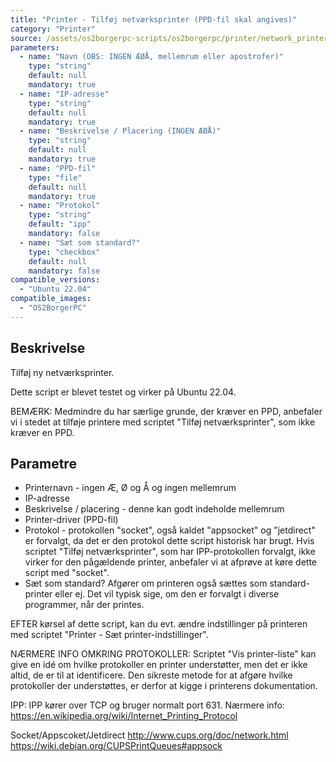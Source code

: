```yaml
---
title: "Printer - Tilføj netværksprinter (PPD-fil skal angives)"
category: "Printer"
source: /assets/os2borgerpc-scripts/os2borgerpc/printer/network_printer_add_ppd.sh
parameters:
  - name: "Navn (OBS: INGEN ÆØÅ, mellemrum eller apostrofer)"
    type: "string"
    default: null
    mandatory: true
  - name: "IP-adresse"
    type: "string"
    default: null
    mandatory: true
  - name: "Beskrivelse / Placering (INGEN ÆØÅ)"
    type: "string"
    default: null
    mandatory: true
  - name: "PPD-fil"
    type: "file"
    default: null
    mandatory: true
  - name: "Protokol"
    type: "string"
    default: "ipp"
    mandatory: false
  - name: "Sæt som standard?"
    type: "checkbox"
    default: null
    mandatory: false
compatible_versions:
  - "Ubuntu 22.04"
compatible_images:
  - "OS2BorgerPC"
---
```


## Beskrivelse
Tilføj ny netværksprinter.

Dette script er blevet testet og virker på Ubuntu 22.04.

BEMÆRK: Medmindre du har særlige grunde, der kræver en PPD, anbefaler vi i stedet at tilføje printere med scriptet "Tilføj netværksprinter", som ikke kræver en PPD.

## Parametre
* Printernavn - ingen Æ, Ø og Å og ingen mellemrum
* IP-adresse
* Beskrivelse / placering  - denne kan godt indeholde mellemrum
* Printer-driver (PPD-fil)
* Protokol - protokollen "socket", også kaldet "appsocket" og "jetdirect" er forvalgt, da det er den protokol dette script historisk har brugt. 
  Hvis scriptet "Tilføj netværksprinter", som har IPP-protokollen forvalgt, ikke virker for den pågældende printer, anbefaler vi at afprøve at køre dette script med "socket".
* Sæt som standard? Afgører om printeren også sættes som standard-printer eller ej. Det vil typisk sige, om den er forvalgt i diverse programmer, når der printes.

EFTER kørsel af dette script, kan du evt. ændre indstillinger på printeren med scriptet "Printer - Sæt printer-indstillinger".

NÆRMERE INFO OMKRING PROTOKOLLER:
Scriptet "Vis printer-liste" kan give en idé om hvilke protokoller en printer understøtter, men det er ikke altid, de er til at identificere. Den sikreste metode for at afgøre hvilke protokoller der understøttes, er derfor at kigge i printerens dokumentation.

IPP:
IPP  kører over TCP og bruger normalt port 631.
Nærmere info: https://en.wikipedia.org/wiki/Internet_Printing_Protocol

Socket/Appscoket/Jetdirect
http://www.cups.org/doc/network.html
https://wiki.debian.org/CUPSPrintQueues#appsock


